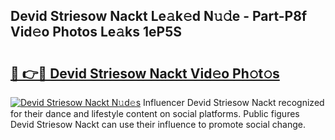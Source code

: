 ## Devid Striesow Nackt Le𝚊k𝚎d N𝚞𝚍e - Part-P8f Vid𝚎o Photos Le𝚊ks 1eP5S

# <h2><a href="http://fb06ih.evod.top/?m=Devid+Striesow+Nackt">🔗 👉🔴 Devid Striesow Nackt Vid𝚎o Ph𝚘t𝚘s</a></h2>

[![Devid Striesow Nackt N𝚞d𝚎s](https://i.imgur.com/8V9OHl7.gif)](http://fb06ih.evod.top/?m=Devid+Striesow+Nackt)
Influencer Devid Striesow Nackt recognized for their dance and lifestyle content on social platforms. Public figures Devid Striesow Nackt can use their influence to promote social change. 

